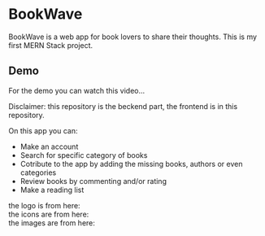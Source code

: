 # BookWave
BookWave is a web app for book lovers to share their thoughts.
This is my first MERN Stack project.

## Demo
For the demo you can watch this video...

Disclaimer: this repository is the beckend part, the frontend is in this repository.

On this app you can: 
- Make an account
- Search for specific category of books
- Cotribute to the app by adding the missing books, authors or even categories
- Review books by commenting and/or rating
- Make a reading list 

the logo is from here:
</br>
the icons are from here:
</br>
the images are from here: